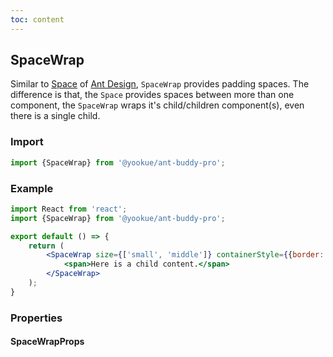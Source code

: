 ```yaml
---
toc: content
---
```


## SpaceWrap

Similar to [Space](https://4x.ant.design/components/space/) of [Ant Design](https://ant.design/), `SpaceWrap` provides padding spaces.
The difference is that, the `Space` provides spaces between more than one component, the `SpaceWrap` wraps it's child/children component(s), even there is a single child.

### Import

```jsx | pure
import {SpaceWrap} from '@yookue/ant-buddy-pro';
```

### Example

```jsx
import React from 'react';
import {SpaceWrap} from '@yookue/ant-buddy-pro';

export default () => {
    return (
        <SpaceWrap size={['small', 'middle']} containerStyle={{border: '1px solid #f5f2f0'}}>
            <span>Here is a child content.</span>
        </SpaceWrap>
    );
}
```

### Properties

#### SpaceWrapProps

<API src="@/layout/SpaceWrap/index.tsx" hideTitle></API>
